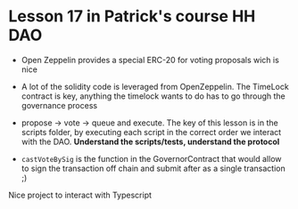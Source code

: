 # Lesson 17 in Patrick's course HH DAO

- Open Zeppelin provides a special ERC-20 for voting proposals wich is nice

- A lot of the solidity code is leveraged from OpenZeppelin. The TimeLock contract is key, anything the timelock wants to do has to go through the governance process

- propose -> vote -> queue and execute. The key of this lesson is in the scripts folder, by executing each script in the correct order we interact with the DAO. **Understand the scripts/tests, understand the protocol**

- `castVoteBySig` is the function in the GovernorContract that would allow to sign the transaction off chain and submit after as a single transaction ;)

Nice project to interact with Typescript
